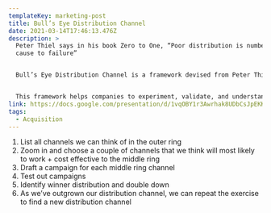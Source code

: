 ```yaml
---
templateKey: marketing-post
title: Bull’s Eye Distribution Channel
date: 2021-03-14T17:46:13.476Z
description: >
  Peter Thiel says in his book Zero to One, “Poor distribution is number one
  cause to failure”


  Bull’s Eye Distribution Channel is a framework devised from Peter Thiel’s book Zero to One by Gabriel Weinberg.


  This framework helps companies to experiment, validate, and understand their distribution channel early.
link: https://docs.google.com/presentation/d/1vqOBY1r3Awrhak8UDbCsJpEKKUsVnxsFYX5vYQB0wrw/edit#slide=id.gb70c0c9545_0_165
tags:
  - Acquisition
---
```



1. List all channels we can think of in the outer ring
2. Zoom in and choose a couple of channels that we think will most likely to work + cost effective to the middle ring
3. Draft a campaign for each middle ring channel
4. Test out campaigns
5. Identify winner distribution and double down
6. As we’ve outgrown our distribution channel, we can repeat the exercise to find a new distribution channel